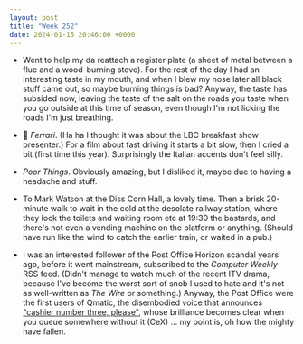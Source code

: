 ```yaml
---
layout: post
title: "Week 252"
date: 2024-01-15 20:46:00 +0000
---
```


- Went to help my da reattach a register plate (a sheet of metal between a flue and a wood-burning stove).
  For the rest of the day I had an interesting taste in my mouth, and when I blew my nose later all black stuff came out, so maybe burning things is bad?
  Anyway, the taste has subsided now, leaving the taste of the salt on the roads you taste when you go outside at this time of season, even though I'm not licking the roads I'm just breathing. 

- 🎦 <cite>Ferrari</cite>. (Ha ha I thought it was about the LBC breakfast show presenter.)
  For a film about fast driving it starts a bit slow, then I cried a bit (first time this year).
  Surprisingly the Italian accents don't feel silly.

- <cite>Poor Things</cite>. Obviously amazing, but I disliked it, maybe due to having a headache and stuff.

- To Mark Watson at the Diss Corn Hall, a lovely time. Then a brisk 20-minute walk to wait in the cold at the desolate railway station,
  where they lock the toilets and waiting room etc at 19:30 the bastards, and there's not even a vending machine on the platform or anything.
  (Should have run like the wind to catch the earlier train, or waited in a pub.)

- I was an interested follower of the Post Office Horizon scandal years ago, before it went mainstream, subscribed to the <cite>Computer Weekly</cite> RSS feed.
  (Didn't manage to watch much of the recent ITV drama, because I've become the worst sort of snob I used to hate and it's not as well-written as <cite>The Wire</cite> or something.)
  Anyway, the Post Office were the first users of Qmatic, the disembodied voice that announces ["cashier number three, please"](https://www.theguardian.com/theguardian/2011/feb/13/go-to-cashier-number-three), whose brilliance becomes clear when you queue somewhere without it (CeX) ... my point is, oh how the mighty have fallen.
